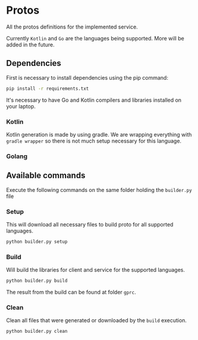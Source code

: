 # Protos

All the protos definitions for the implemented service. 

Currently `Kotlin` and `Go` are the languages being supported. More will be added in the future.

## Dependencies

First is necessary to install dependencies using the pip command:

```bash
pip install -r requirements.txt
```

It's necessary to have Go and Kotlin compilers and libraries installed on your laptop.

### Kotlin

Kotlin generation is made by using gradle. We are wrapping everything with `gradle wrapper` so there is not much setup necessary for this language.

### Golang

## Available commands

Execute the following commands on the same folder holding the `builder.py` file

### Setup

This will download all necessary files to build proto for all supported languages.

```bash
python builder.py setup
```

### Build

Will build the libraries for client and service for the supported languages.

```bash
python builder.py build
```

The result from the build can be found at folder `gprc`.

### Clean

Clean all files that were generated or downloaded by the `build` execution.

```bash
python builder.py clean
```